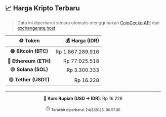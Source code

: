 

<!-- HARGA_KRIPTO -->
## 📈 Harga Kripto Terbaru

> Data ini diperbarui secara otomatis menggunakan [CoinGecko API](https://www.coingecko.com/) dan [exchangerate.host](https://exchangerate.host/)

<div align="center">

| 🪙 Token | 💰 Harga (IDR) |
|:------:|---------------:|
| 🟠 **Bitcoin (BTC)**   | Rp 1.867.289.916 |
| 🔵 **Ethereum (ETH)**  | Rp 77.025.518 |
| 🟣 **Solana (SOL)**    | Rp 3.300.333 |
| 🟢 **Tether (USDT)**   | Rp 16.228 |

---

💱 **Kurs Rupiah (USD → IDR)**: Rp 16.229

🕒 <sub>Terakhir diperbarui: 24/8/2025, 00.57.30</sub>

</div>
<!-- /HARGA_KRIPTO -->
